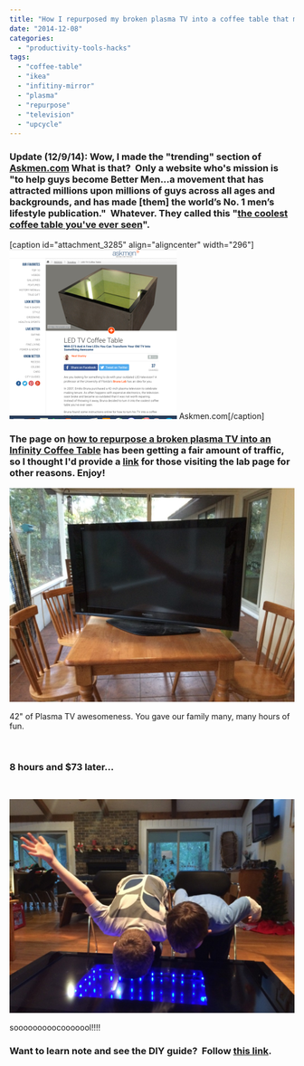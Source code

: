 ```yaml
---
title: "How I repurposed my broken plasma TV into a coffee table that made kids' heads explode"
date: "2014-12-08"
categories: 
  - "productivity-tools-hacks"
tags: 
  - "coffee-table"
  - "ikea"
  - "infitiny-mirror"
  - "plasma"
  - "repurpose"
  - "television"
  - "upcycle"
---
```


### Update (12/9/14): Wow, I made the "trending" section of [Askmen.com](http://www.askmen.com/) What is that?  Only a website who's mission is "to help guys become Better Men...a movement that has attracted millions upon millions of guys across all ages and backgrounds, and has made \[them\] the world’s No. 1 men’s lifestyle publication."  Whatever. They called this "[the coolest coffee table you've ever seen](http://ca.askmen.com/recess/trending/led-tv-coffee-table.html)".

\[caption id="attachment\_3285" align="aligncenter" width="296"\][![Askmen.com](images/Screen-Shot-2014-12-09-at-9.31.36-PM-296x300.png)](http://brunalab.org/wp-content/uploads/2014/12/Screen-Shot-2014-12-09-at-9.31.36-PM.png) Askmen.com\[/caption\]

### The page on [how to repurpose a broken plasma TV into an Infinity Coffee Table](http://brunalab.org/infinity-coffee-table/) has been getting a fair amount of traffic, so I thought I'd provide a [link](http://brunalab.org/infinity-coffee-table/) for those visiting the lab page for other reasons. Enjoy!

[![42" of Plasma TV awesomeness. You gave our family many, many hours of fun. ](images/victim-1024x768.jpg)](http://brunalab.org/wp-content/uploads/2014/12/victim.jpg)

42" of Plasma TV awesomeness. You gave our family many, many hours of fun.

 

### 8 hours and $73 later...

 

[![sooooooooocooooool!!!!](images/sooooooooocooooool-1024x768.jpg)](http://brunalab.org/wp-content/uploads/2014/12/sooooooooocooooool.jpg)

sooooooooocooooool!!!!

### Want to learn note and see the DIY guide?  Follow [this link](http://brunalab.org/infinity-coffee-table/).
